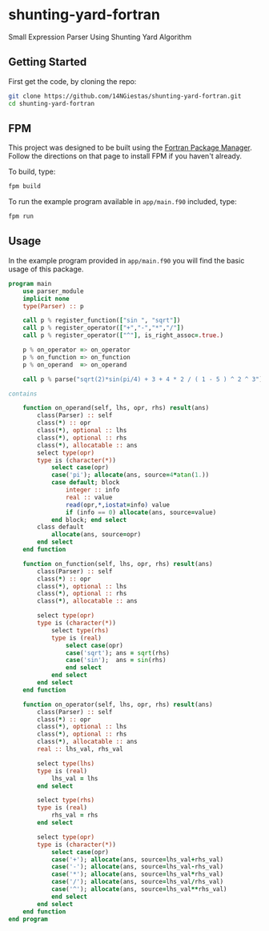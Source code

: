 # shunting-yard-fortran
Small Expression Parser Using Shunting Yard Algorithm

## Getting Started

First get the code, by cloning the repo:

```sh
git clone https://github.com/14NGiestas/shunting-yard-fortran.git
cd shunting-yard-fortran 
```

## FPM

This project was designed to be built using the [Fortran Package Manager](https://github.com/fortran-lang/fpm).
Follow the directions on that page to install FPM if you haven't already.

To build, type:

```sh
fpm build
```

To run the example program available in `app/main.f90` included, type:
```sh
fpm run
```

## Usage

In the example program provided in `app/main.f90` you will find the basic usage of this package.

```fortran
program main
    use parser_module
    implicit none
    type(Parser) :: p

    call p % register_function(["sin ", "sqrt"])
    call p % register_operator(["+","-","*","/"])
    call p % register_operator(["^"], is_right_assoc=.true.)

    p % on_operator => on_operator
    p % on_function => on_function
    p % on_operand  => on_operand

    call p % parse("sqrt(2)*sin(pi/4) + 3 + 4 * 2 / ( 1 - 5 ) ^ 2 ^ 3")

contains

    function on_operand(self, lhs, opr, rhs) result(ans)
        class(Parser) :: self
        class(*) :: opr
        class(*), optional :: lhs
        class(*), optional :: rhs
        class(*), allocatable :: ans
        select type(opr)
        type is (character(*))
            select case(opr)
            case('pi'); allocate(ans, source=4*atan(1.))
            case default; block
                integer :: info
                real :: value
                read(opr,*,iostat=info) value
                if (info == 0) allocate(ans, source=value)
            end block; end select
        class default
            allocate(ans, source=opr)
        end select
    end function

    function on_function(self, lhs, opr, rhs) result(ans)
        class(Parser) :: self
        class(*) :: opr
        class(*), optional :: lhs
        class(*), optional :: rhs
        class(*), allocatable :: ans

        select type(opr)
        type is (character(*))
            select type(rhs)
            type is (real)
                select case(opr)
                case('sqrt'); ans = sqrt(rhs)
                case('sin');  ans = sin(rhs)
                end select
            end select
        end select
    end function

    function on_operator(self, lhs, opr, rhs) result(ans)
        class(Parser) :: self
        class(*) :: opr
        class(*), optional :: lhs
        class(*), optional :: rhs
        class(*), allocatable :: ans
        real :: lhs_val, rhs_val

        select type(lhs)
        type is (real)
            lhs_val = lhs
        end select

        select type(rhs)
        type is (real)
            rhs_val = rhs
        end select

        select type(opr)
        type is (character(*))
            select case(opr)
            case('+'); allocate(ans, source=lhs_val+rhs_val)
            case('-'); allocate(ans, source=lhs_val-rhs_val)
            case('*'); allocate(ans, source=lhs_val*rhs_val)
            case('/'); allocate(ans, source=lhs_val/rhs_val)
            case('^'); allocate(ans, source=lhs_val**rhs_val)
            end select
        end select
    end function
end program
```
